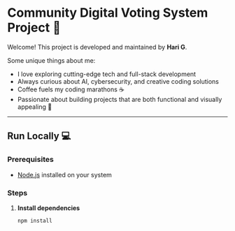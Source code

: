 # Community Digital Voting System Project 🚀

Welcome! This project is developed and maintained by **Hari G**.  

Some unique things about me:  
- I love exploring cutting-edge tech and full-stack development  
- Always curious about AI, cybersecurity, and creative coding solutions  
- Coffee fuels my coding marathons ☕  
- Passionate about building projects that are both functional and visually appealing 🎨  

---

## Run Locally 💻

### Prerequisites
- [Node.js](https://nodejs.org/) installed on your system

### Steps
1. **Install dependencies**
   ```bash
   npm install
